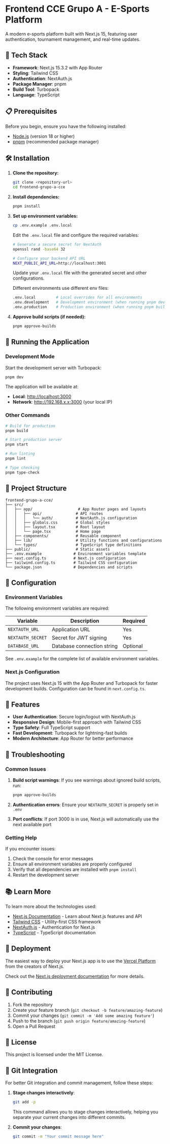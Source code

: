 # Frontend CCE Grupo A - E-Sports Platform

A modern e-sports platform built with Next.js 15, featuring user authentication, tournament management, and real-time updates.

## 🚀 Tech Stack

- **Framework**: Next.js 15.3.2 with App Router
- **Styling**: Tailwind CSS
- **Authentication**: NextAuth.js
- **Package Manager**: pnpm
- **Build Tool**: Turbopack
- **Language**: TypeScript

## 📋 Prerequisites

Before you begin, ensure you have the following installed:

- [Node.js](https://nodejs.org/) (version 18 or higher)
- [pnpm](https://pnpm.io/) (recommended package manager)

## 🛠️ Installation

1. **Clone the repository:**

   ```bash
   git clone <repository-url>
   cd frontend-grupo-a-cce
   ```

2. **Install dependencies:**

   ```bash
   pnpm install
   ```

3. **Set up environment variables:**

   ```bash
   cp .env.example .env.local
   ```

   Edit the `.env.local` file and configure the required variables:

   ```bash
   # Generate a secure secret for NextAuth
   openssl rand -base64 32
   
   # Configure your backend API URL
   NEXT_PUBLIC_API_URL=http://localhost:3001
   ```

   Update your `.env.local` file with the generated secret and other configurations.
   
   Different environments use different env files:
   
   ```bash
   .env.local         # Local overrides for all environments
   .env.development   # Development environment (when running pnpm dev)
   .env.production    # Production environment (when running pnpm build/start)
   ```

4. **Approve build scripts (if needed):**

   ```bash
   pnpm approve-builds
   ```

## 🚀 Running the Application

### Development Mode

Start the development server with Turbopack:

```bash
pnpm dev
```

The application will be available at:

- **Local**: [http://localhost:3000](http://localhost:3000)
- **Network**: <http://192.168.x.x:3000> (your local IP)

### Other Commands

```bash
# Build for production
pnpm build

# Start production server
pnpm start

# Run linting
pnpm lint

# Type checking
pnpm type-check
```

## 📁 Project Structure

```
frontend-grupo-a-cce/
├── src/
│   ├── app/                    # App Router pages and layouts
│   │   ├── api/               # API routes
│   │   │   └── auth/          # NextAuth.js configuration
│   │   ├── globals.css        # Global styles
│   │   ├── layout.tsx         # Root layout
│   │   └── page.tsx           # Home page
│   ├── components/            # Reusable component
│   ├── lib/                   # Utility functions and configurations
│   └── types/                 # TypeScript type definitions
├── public/                    # Static assets
├── .env.example              # Environment variables template
├── next.config.ts            # Next.js configuration
├── tailwind.config.ts        # Tailwind CSS configuration
└── package.json              # Dependencies and scripts
```

## 🔧 Configuration

### Environment Variables

The following environment variables are required:

| Variable | Description | Required |
|----------|-------------|----------|
| `NEXTAUTH_URL` | Application URL | Yes |
| `NEXTAUTH_SECRET` | Secret for JWT signing | Yes |
| `DATABASE_URL` | Database connection string | Optional |

See `.env.example` for the complete list of available environment variables.

### Next.js Configuration

The project uses Next.js 15 with the App Router and Turbopack for faster development builds. Configuration can be found in `next.config.ts`.

## 🎯 Features

- **User Authentication**: Secure login/logout with NextAuth.js
- **Responsive Design**: Mobile-first approach with Tailwind CSS
- **Type Safety**: Full TypeScript support
- **Fast Development**: Turbopack for lightning-fast builds
- **Modern Architecture**: App Router for better performance

## 🐛 Troubleshooting

### Common Issues

1. **Build script warnings**: If you see warnings about ignored build scripts, run:

   ```bash
   pnpm approve-builds
   ```

2. **Authentication errors**: Ensure your `NEXTAUTH_SECRET` is properly set in `.env`

3. **Port conflicts**: If port 3000 is in use, Next.js will automatically use the next available port

### Getting Help

If you encounter issues:

1. Check the console for error messages
2. Ensure all environment variables are properly configured
3. Verify that all dependencies are installed with `pnpm install`
4. Restart the development server

## 📚 Learn More

To learn more about the technologies used:

- [Next.js Documentation](https://nextjs.org/docs) - Learn about Next.js features and API
- [Tailwind CSS](https://tailwindcss.com/docs) - Utility-first CSS framework
- [NextAuth.js](https://next-auth.js.org/) - Authentication for Next.js
- [TypeScript](https://www.typescriptlang.org/docs/) - TypeScript documentation

## 🚀 Deployment

The easiest way to deploy your Next.js app is to use the [Vercel Platform](https://vercel.com/new?utm_medium=default-template&filter=next.js&utm_source=create-next-app&utm_campaign=create-next-app-readme) from the creators of Next.js.

Check out the [Next.js deployment documentation](https://nextjs.org/docs/app/building-your-application/deploying) for more details.

## 👥 Contributing

1. Fork the repository
2. Create your feature branch (`git checkout -b feature/amazing-feature`)
3. Commit your changes (`git commit -m 'Add some amazing feature'`)
4. Push to the branch (`git push origin feature/amazing-feature`)
5. Open a Pull Request

## 📄 License

This project is licensed under the MIT License.

## 🧩 Git Integration

For better Git integration and commit management, follow these steps:

1. **Stage changes interactively**:

   ```bash
   git add -p
   ```

   This command allows you to stage changes interactively, helping you separate your current changes into different commits.

2. **Commit your changes**:

   ```bash
   git commit -m "Your commit message here"
   ```
